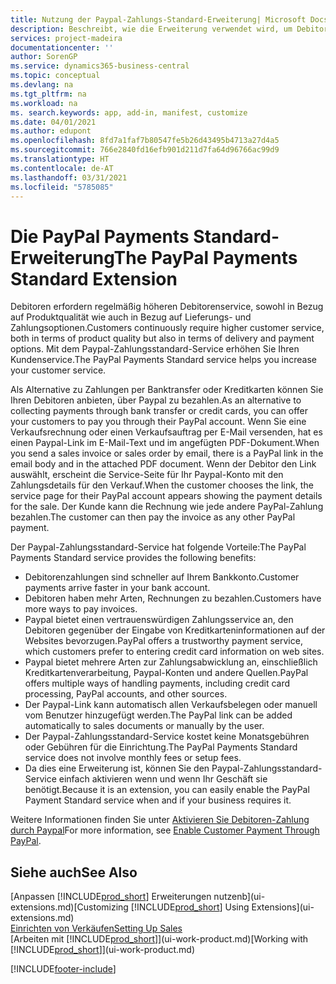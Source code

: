 ```yaml
---
title: Nutzung der Paypal-Zahlungs-Standard-Erweiterung| Microsoft Docs
description: Beschreibt, wie die Erweiterung verwendet wird, um Debitoren zu aktivieren, um Zahlungen mit Paypal zu leisten.
services: project-madeira
documentationcenter: ''
author: SorenGP
ms.service: dynamics365-business-central
ms.topic: conceptual
ms.devlang: na
ms.tgt_pltfrm: na
ms.workload: na
ms. search.keywords: app, add-in, manifest, customize
ms.date: 04/01/2021
ms.author: edupont
ms.openlocfilehash: 8fd7a1faf7b80547fe5b26d43495b4713a27d4a5
ms.sourcegitcommit: 766e2840fd16efb901d211d7fa64d96766ac99d9
ms.translationtype: HT
ms.contentlocale: de-AT
ms.lasthandoff: 03/31/2021
ms.locfileid: "5785085"
---
```

# <a name="the-paypal-payments-standard-extension"></a><span data-ttu-id="7c676-103">Die PayPal Payments Standard-Erweiterung</span><span class="sxs-lookup"><span data-stu-id="7c676-103">The PayPal Payments Standard Extension</span></span>
<span data-ttu-id="7c676-104">Debitoren erfordern regelmäßig höheren Debitorenservice, sowohl in Bezug auf Produktqualität wie auch in Bezug auf Lieferungs- und Zahlungsoptionen.</span><span class="sxs-lookup"><span data-stu-id="7c676-104">Customers continuously require higher customer service, both in terms of product quality but also in terms of delivery and payment options.</span></span> <span data-ttu-id="7c676-105">Mit dem Paypal-Zahlungsstandard-Service erhöhen Sie Ihren Kundenservice.</span><span class="sxs-lookup"><span data-stu-id="7c676-105">The PayPal Payments Standard service helps you increase your customer service.</span></span>

<span data-ttu-id="7c676-106">Als Alternative zu Zahlungen per Banktransfer oder Kreditkarten können Sie Ihren Debitoren anbieten, über Paypal zu bezahlen.</span><span class="sxs-lookup"><span data-stu-id="7c676-106">As an alternative to collecting payments through bank transfer or credit cards, you can offer your customers to pay you through their PayPal account.</span></span> <span data-ttu-id="7c676-107">Wenn Sie eine Verkaufsrechnung oder einen Verkaufsauftrag per E-Mail versenden, hat es einen Paypal-Link im E-Mail-Text und im angefügten PDF-Dokument.</span><span class="sxs-lookup"><span data-stu-id="7c676-107">When you send a sales invoice or sales order by email, there is a PayPal link in the email body and in the attached PDF document.</span></span> <span data-ttu-id="7c676-108">Wenn der Debitor den Link auswählt, erscheint die Service-Seite für Ihr Paypal-Konto mit den Zahlungsdetails für den Verkauf.</span><span class="sxs-lookup"><span data-stu-id="7c676-108">When the customer chooses the link, the service page for their PayPal account appears showing the payment details for the sale.</span></span> <span data-ttu-id="7c676-109">Der Kunde kann die Rechnung wie jede andere PayPal-Zahlung bezahlen.</span><span class="sxs-lookup"><span data-stu-id="7c676-109">The customer can then pay the invoice as any other PayPal payment.</span></span>

<span data-ttu-id="7c676-110">Der Paypal-Zahlungsstandard-Service hat folgende Vorteile:</span><span class="sxs-lookup"><span data-stu-id="7c676-110">The PayPal Payments Standard service provides the following benefits:</span></span>

* <span data-ttu-id="7c676-111">Debitorenzahlungen sind schneller auf Ihrem Bankkonto.</span><span class="sxs-lookup"><span data-stu-id="7c676-111">Customer payments arrive faster in your bank account.</span></span>
* <span data-ttu-id="7c676-112">Debitoren haben mehr Arten, Rechnungen zu bezahlen.</span><span class="sxs-lookup"><span data-stu-id="7c676-112">Customers have more ways to pay invoices.</span></span>
* <span data-ttu-id="7c676-113">Paypal bietet einen vertrauenswürdigen Zahlungsservice an, den Debitoren gegenüber der Eingabe von Kreditkarteninformationen auf der Websites bevorzugen.</span><span class="sxs-lookup"><span data-stu-id="7c676-113">PayPal offers a trustworthy payment service, which customers prefer to entering credit card information on web sites.</span></span>
* <span data-ttu-id="7c676-114">Paypal bietet mehrere Arten zur Zahlungsabwicklung an, einschließlich Kreditkartenverarbeitung, Paypal-Konten und andere Quellen.</span><span class="sxs-lookup"><span data-stu-id="7c676-114">PayPal offers multiple ways of handling payments, including credit card processing, PayPal accounts, and other sources.</span></span>
* <span data-ttu-id="7c676-115">Der Paypal-Link kann automatisch allen Verkaufsbelegen oder manuell vom Benutzer hinzugefügt werden.</span><span class="sxs-lookup"><span data-stu-id="7c676-115">The PayPal link can be added automatically to sales documents or manually by the user.</span></span>
* <span data-ttu-id="7c676-116">Der Paypal-Zahlungsstandard-Service kostet keine Monatsgebühren oder Gebühren für die Einrichtung.</span><span class="sxs-lookup"><span data-stu-id="7c676-116">The PayPal Payments Standard service does not involve monthly fees or setup fees.</span></span>
* <span data-ttu-id="7c676-117">Da dies eine Erweiterung ist, können Sie den Paypal-Zahlungsstandard-Service einfach aktivieren wenn und wenn Ihr Geschäft sie benötigt.</span><span class="sxs-lookup"><span data-stu-id="7c676-117">Because it is an extension, you can easily enable the PayPal Payment Standard service when and if your business requires it.</span></span>  

<span data-ttu-id="7c676-118">Weitere Informationen finden Sie unter [Aktivieren Sie Debitoren-Zahlung durch Paypal](sales-how-enable-payment-service-extensions.md)</span><span class="sxs-lookup"><span data-stu-id="7c676-118">For more information, see [Enable Customer Payment Through PayPal](sales-how-enable-payment-service-extensions.md).</span></span>

## <a name="see-also"></a><span data-ttu-id="7c676-119">Siehe auch</span><span class="sxs-lookup"><span data-stu-id="7c676-119">See Also</span></span>
<span data-ttu-id="7c676-120">[Anpassen [!INCLUDE[prod_short](includes/prod_short.md)] Erweiterungen nutzenb](ui-extensions.md)</span><span class="sxs-lookup"><span data-stu-id="7c676-120">[Customizing [!INCLUDE[prod_short](includes/prod_short.md)] Using Extensions](ui-extensions.md)</span></span>  
[<span data-ttu-id="7c676-121">Einrichten von Verkäufen</span><span class="sxs-lookup"><span data-stu-id="7c676-121">Setting Up Sales</span></span>](sales-setup-sales.md)  
<span data-ttu-id="7c676-122">[Arbeiten mit [!INCLUDE[prod_short](includes/prod_short.md)]](ui-work-product.md)</span><span class="sxs-lookup"><span data-stu-id="7c676-122">[Working with [!INCLUDE[prod_short](includes/prod_short.md)]](ui-work-product.md)</span></span>


[!INCLUDE[footer-include](includes/footer-banner.md)]